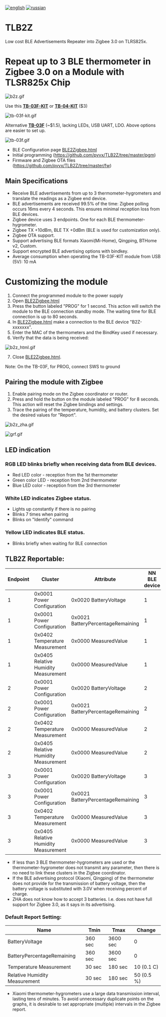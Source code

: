 [![english](https://img.shields.io/badge/language-english-C1C1C1?style=for-the-badge)](README.md)
[![russian](https://img.shields.io/badge/also%20available%20in-russian-blue?style=for-the-badge)](README.ru.md)

# TLB2Z
Low cost BLE Advertisements Repeater into Zigbee 3.0 on TLRS825x. 

# Repeat up to 3 BLE thermometer in Zigbee 3.0 on a Module with TLSR825x Chip

![b2z.gif](https://github.com/pvvx/TLB2Z/blob/master/web/b2z.gif)

Use this **[TB-03F-KIT](https://docs.ai-thinker.com/en/blue_tooth)** or **[TB-04-KIT](https://docs.ai-thinker.com/en/blue_tooth)** ($3)

![tb-03f-kit.gif](https://github.com/pvvx/TLB2Z/blob/master/web/tb-03f-kit.gif)

Alternative  **[TB-03F](https://docs.ai-thinker.com/en/blue_tooth)** (~$1.5), lacking LEDs, USB UART, LDO. Above options are easier to set up.

![tb-03f.gif](https://github.com/pvvx/TLB2Z/blob/master/web/tb-03f.gif)

* BLE Configuration page [BLE2Zigbee.html](https://pvvx.github.io/TLB2Z/BLE2Zigbee.html)
* Initial programming (https://github.com/pvvx/TLB2Z/tree/master/pgm)
* Firmware and Zigbee OTA files (https://github.com/pvvx/TLB2Z/tree/master/fw)

## Main Specifications

* Receive BLE advertisements from up to 3 thermometer-hygrometers and translate the readings as a Zigbee end device.
* BLE advertisements are received 99.5% of the time: Zigbee polling occurs 16ms every 4 seconds. This ensures minimal reception loss from BLE devices.
* Zigbee device uses 3 endpoints. One for each BLE thermometer-hygrometer.
* Zigbee TX +10dBm, BLE TX +0dBm (BLE is used for customization only).
* Zigbee OTA support.
* Support advertising BLE formats Xiaomi(Mi-Home), Qingping, BTHome v2, Custom.
* Support encrypted BLE advertising options with bindkey.
* Average consumption when operating the TB-03F-KIT module from USB (5V): 10 mA

# Customizing the module

1.  Connect the programmed module to the power supply
2.  Open [BLE2Zigbee.html](https://pvvx.github.io/TLB2Z/BLE2Zigbee.html)
3. Press the button labeled "PROG" for 1 second. This action will switch the module to the BLE connection standby mode. The waiting time for BLE connection is up to 80 seconds.
4.  In [BLE2Zigbee.html](https://pvvx.github.io/TLB2Z/BLE2Zigbee.html) make a connection to the BLE device "B2Z-xxxxxxx".
5.  Enter the MAC of the thermometers and the BindKey used if necessary.
6.  Verify that the data is being received:

![b2z_html.gif](https://github.com/pvvx/TLB2Z/blob/master/web/b2z_html.gif)

7.  Close [BLE2Zigbee.html](https://pvvx.github.io/TLB2Z/BLE2Zigbee.html).

Note: On the TB-03F, for PROG, connect SWS to ground

## Pairing the module with Zigbee

1.  Enable pairing mode on the Zigbee coordinator or router.
2.  Press and hold the button on the module labeled "PROG" for 8 seconds. This action will reset the Zigbee bindings and settings.
3.  Trace the pairing of the temperature, humidity, and battery clusters. Set the desired values for "Report".

![b2z_zha.gif](https://github.com/pvvx/TLB2Z/blob/master/web/b2z_zha.gif)

![grf.gif](https://github.com/pvvx/TLB2Z/blob/master/web/grf.gif)

## LED indication

### RGB LED blinks briefly when receiving data from BLE devices.

* Red LED color - reception from the 1st thermometer
* Green color LED - reception from 2nd thermometer
* Blue LED color - reception from the 3rd thermometer

### White LED indicates Zigbee status. 

* Lights up constantly if there is no pairing
* Blinks 7 times when pairing
* Blinks on "Identify" command

### Yellow LED indicates BLE status. 

* Blinks briefly when waiting for BLE connection

## TLB2Z Reportable:

| Endpoint | Cluster | Attribute | NN BLE device |
| --- | --- | --- | --- |
| 1 | 0x0001 Power Configuration | 0x0020 BatteryVoltage | 1 |
| 1 | 0x0001 Power Configuration | 0x0021 BatteryPercentageRemaining | 1 |
| 1 | 0x0402 Temperature Measurement | 0x0000 MeasuredValue | 1 |
| 1 | 0x0405 Relative Humidity Measurement | 0x0000 MeasuredValue  | 1 |
| 2 | 0x0001 Power Configuration | 0x0020 BatteryVoltage | 2 |
| 2 | 0x0001 Power Configuration | 0x0021 BatteryPercentageRemaining | 2 |
| 2 | 0x0402 Temperature Measurement | 0x0000 MeasuredValue | 2 |
| 2 | 0x0405 Relative Humidity Measurement | 0x0000 MeasuredValue  | 2 |
| 3 | 0x0001 Power Configuration | 0x0020 BatteryVoltage | 3 |
| 3 | 0x0001 Power Configuration | 0x0021 BatteryPercentageRemaining | 3 |
| 3 | 0x0402 Temperature Measurement | 0x0000 MeasuredValue | 3 |
| 3 | 0x0405 Relative Humidity Measurement | 0x0000 MeasuredValue  | 3 |

* If less than 3 BLE thermometer-hygrometers are used or the thermometer-hygrometer does not transmit any parameter, then there is no need to link these clusters in the Zigbee coordinator.
* If the BLE advertising protocol (Xiaomi, Qingping) of the thermometer does not provide for the transmission of battery voltage, then the battery voltage is substituted with 3.0V when receiving percent of charge.
* ZHA does not know how to accept 3 batteries. I.e. does not have full support for Zigbee 3.0, as it says in its advertising.

### Default Report Setting:

| Name | Tmin | Tmax | Change |
| --- | --- | --- | --- |
| BatteryVoltage | 360 sec | 3600 sec | 0 |
| BatteryPercentageRemaining | 360 sec | 3600 sec | 0 |
| Temperature Measurement | 30 sec | 180 sec | 10 (0.1 C) |
| Relative Humidity Measurement | 30 sec | 180 sec | 50 (0.5 %) |

* Xiaomi thermometer-hygrometers use a large data transmission interval, lasting tens of minutes. To avoid unnecessary duplicate points on the graphs, it is desirable to set appropriate (multiple) intervals in the Zigbee report.
